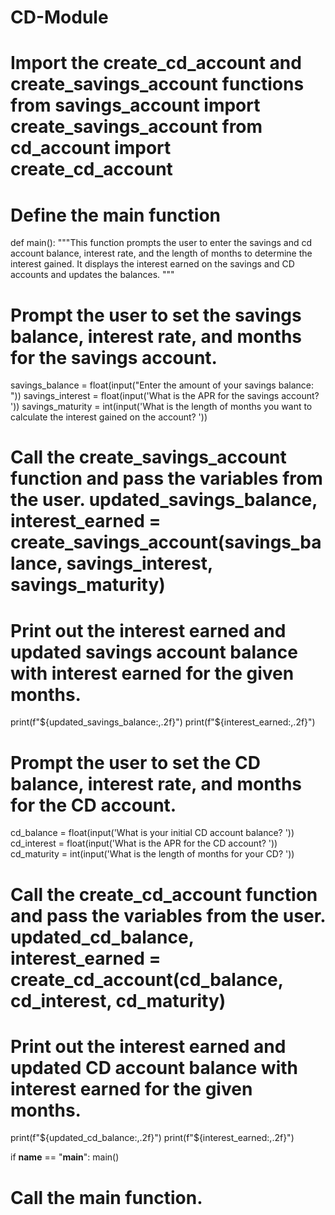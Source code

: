 # CD-Module
# Import the create_cd_account and create_savings_account functions from savings_account import create_savings_account from cd_account import create_cd_account 

# Define the main function 
def main(): 
    """This function prompts the user to enter the savings and cd account balance, interest rate, and the length of months to determine the interest gained. It displays the interest earned on the savings and CD accounts and updates the balances. """ 
    
# Prompt the user to set the savings balance, interest rate, and months for the savings account. 
  savings_balance = float(input("Enter the amount of your savings balance: ")) 
  savings_interest = float(input('What is the APR for the savings account? ')) 
  savings_maturity = int(input('What is the length of months you want to calculate the interest gained on the account? ')) 
    
# Call the create_savings_account function and pass the variables from the user. updated_savings_balance, interest_earned = create_savings_account(savings_balance, savings_interest, savings_maturity) 
    
# Print out the interest earned and updated savings account balance with interest earned for the given months.           
  print(f"${updated_savings_balance:,.2f}") 
  print(f"${interest_earned:,.2f}") 
  
# Prompt the user to set the CD balance, interest rate, and months for the CD account. 
  cd_balance = float(input('What is your initial CD account balance? '))
  cd_interest = float(input('What is the APR for the CD account? ')) 
  cd_maturity = int(input('What is the length of months for your CD? ')) 
    
# Call the create_cd_account function and pass the variables from the user. updated_cd_balance, interest_earned = create_cd_account(cd_balance, cd_interest, cd_maturity) 
    
# Print out the interest earned and updated CD account balance with interest earned for the given months. 
  print(f"${updated_cd_balance:,.2f}") 
  print(f"${interest_earned:,.2f}") 
  
  if __name__ == "__main__": 
  main() 
  # Call the main function.

